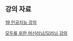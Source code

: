 # 
## 강의 자료
[19 인공지능 강의](https://github.com/sejongresearch/2019.Spring.AI)

[모두를 위한 머신러닝/딥러닝 강의](https://hunkim.github.io/ml/)
